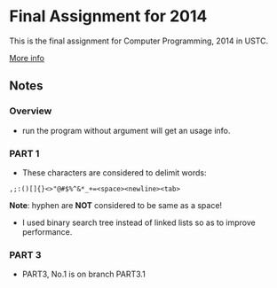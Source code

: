 Final Assignment for 2014
=================================

This is the final assignment for Computer Programming, 2014 in USTC.

[More info](http://staff.ustc.edu.cn/~ivm/Cprogramming/content/FinalAssignment_v2.pdf)

Notes
--------------------------------

### Overview

- run the program without argument will get an usage info.

### PART 1

- These characters are considered to delimit words:
```
,;:()[]{}<>"@#$%^&*_+=<space><newline><tab>
```
**Note**: hyphen are **NOT** considered to be same as a space!

- I used binary search tree instead of linked lists so as to improve
performance.

### PART 3

- PART3, No.1 is on branch PART3.1
